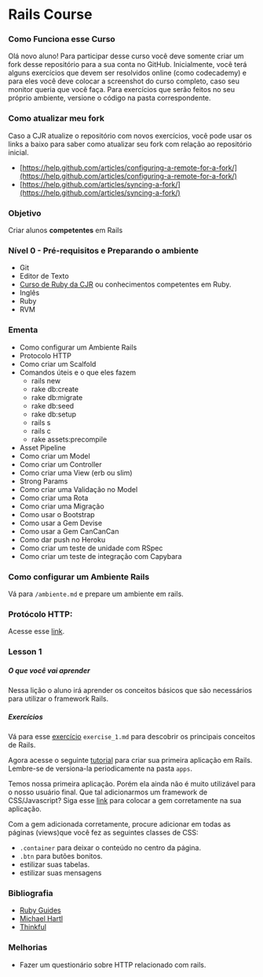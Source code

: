 Rails Course
============

### Como Funciona esse Curso

Olá novo aluno! Para participar desse curso você deve somente criar um fork desse repositório para a sua conta no GitHub. Inicialmente, você terá alguns exercícios que devem ser resolvidos online (como codecademy) e para eles você deve colocar a screenshot do curso completo, caso seu monitor queria que você faça. Para exercícios que serão feitos no seu próprio ambiente, versione o código na pasta correspondente.

### Como atualizar meu fork

Caso a CJR atualize o repositório com novos exercícios, você pode usar os links a baixo para saber como atualizar seu fork com relação ao repositório inicial.

+ [https://help.github.com/articles/configuring-a-remote-for-a-fork/](https://help.github.com/articles/configuring-a-remote-for-a-fork/)
+ [https://help.github.com/articles/syncing-a-fork/](https://help.github.com/articles/syncing-a-fork/)

### Objetivo

Criar alunos **competentes** em Rails

### Nível 0 - Pré-requisitos e Preparando o ambiente

+ Git
+ Editor de Texto
+ [Curso de Ruby da CJR](http://github.com/unb-cjr/ruby_course) ou conhecimentos competentes em Ruby.
+ Inglês
+ Ruby
+ RVM

### Ementa

+ Como configurar um Ambiente Rails
+ Protocolo HTTP
+ Como criar um Scalfold
+ Comandos úteis e o que eles fazem
	+ rails new
	+ rake db:create
	+ rake db:migrate
	+ rake db:seed
	+ rake db:setup
	+ rails s
	+ rails c
	+ rake assets:precompile
+ Asset Pipeline
+ Como criar um Model
+ Como criar um Controller
+ Como criar uma View (erb ou slim)
+ Strong Params
+ Como criar uma Validação no Model
+ Como criar uma Rota
+ Como criar uma Migração
+ Como usar o Bootstrap
+ Como usar a Gem Devise
+ Como usar a Gem CanCanCan
+ Como dar push no Heroku
+ Como criar um teste de unidade com RSpec
+ Como criar um teste de integração com Capybara

### Como configurar um Ambiente Rails

Vá para `/ambiente.md` e prepare um ambiente em rails.

### Protócolo HTTP:

Acesse esse [link](https://nandovieira.com.br/entendendo-um-pouco-mais-sobre-o-protocolo-http).

### Lesson 1

##### O que você vai aprender

Nessa lição o aluno irá aprender os conceitos básicos que são necessários para utilizar o framework Rails.

##### Exercícios

Vá para esse [exercício](http://github.com/unb-cjr/rails_course/lesson_1/exercise_1) `exercise_1.md` para descobrir os principais conceitos de Rails.

Agora acesse o seguinte [tutorial](http://guides.rubyonrails.org/getting_started.html) para criar sua primeira aplicação em Rails. Lembre-se de versiona-la periodicamente na pasta `apps`.

Temos nossa primeira aplicação. Porém ela ainda não é muito utilizável para o nosso usuário final. Que tal adicionarmos um framework de CSS/Javascript? Siga esse [link](https://github.com/twbs/bootstrap-sass) para colocar a gem corretamente na sua aplicação.

Com a gem adicionada corretamente, procure adicionar em todas as páginas (views)que você fez as seguintes classes de CSS:

+ `.container` para deixar o conteúdo no centro da página.
+ `.btn` para butões bonitos.
+ estilizar suas tabelas.
+ estilizar suas mensagens



### Bibliografia

+ [Ruby Guides](http://guides.rubyonrails.org/)
+ [Michael Hartl](https://www.railstutorial.org/book)
+ [Thinkful](http://www.thinkful.com/learn/ruby-on-rails-tutorial/)

### Melhorias

+ Fazer um questionário sobre HTTP relacionado com rails.